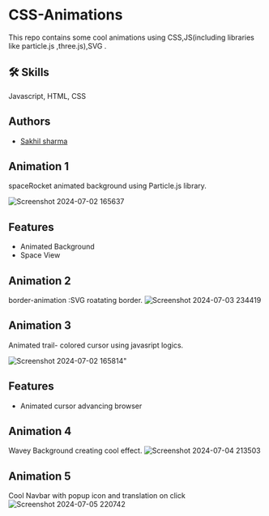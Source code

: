 # CSS-Animations


This repo contains some cool animations using CSS,JS(including libraries like particle.js ,three.js),SVG .
## 🛠 Skills
Javascript, HTML, CSS
## Authors

- [Sakhil sharma](https://github.com/sakhilsharma)

## Animation 1
spaceRocket animated background using Particle.js library.

![Screenshot 2024-07-02 165637](https://github.com/sakhilsharma/CSS-Animations/assets/157978636/1404626a-365f-498f-b068-e3c1bf53fc01)
## Features

- Animated Background
- Space View

## Animation 2
border-animation :SVG roatating border.
![Screenshot 2024-07-03 234419](https://github.com/sakhilsharma/CSS-Animations/assets/157978636/2b08cbdd-6239-4af6-b2e2-9136664f6e2b)


## Animation 3
Animated trail- colored cursor using javasript logics.

![Screenshot 2024-07-02 165814](https://github.com/sakhilsharma/CSS-Animations/assets/157978636/dc69c7b3-66b6-4c79-900c-96d75238ab19)" 

## Features

- Animated cursor advancing browser

 ## Animation 4

 Wavey Background creating cool effect.
 ![Screenshot 2024-07-04 213503](https://github.com/sakhilsharma/CSS-Animations/assets/157978636/1d686adc-19d3-4979-98f3-c2c40d1f1e40)

  ## Animation 5 
  Cool Navbar with popup icon and translation on click
  ![Screenshot 2024-07-05 220742](https://github.com/sakhilsharma/CSS-Animations/assets/157978636/df219801-4fe2-45c9-95a7-669671a6966e)
